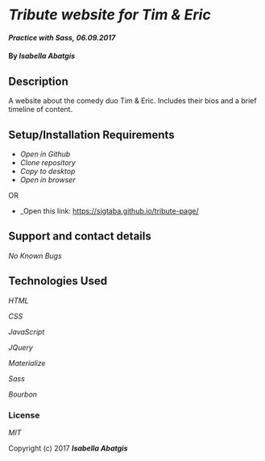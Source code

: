 # _Tribute website for Tim & Eric_

#### _Practice with Sass,_ _06.09.2017_

#### By _**Isabella Abatgis**_

## Description

A website about the comedy duo Tim & Eric.  Includes their bios and a brief timeline of content.

## Setup/Installation Requirements

* _Open in Github_
* _Clone repository_
* _Copy to desktop_
* _Open in browser_

OR

* _Open this link: https://sigtaba.github.io/tribute-page/

## Support and contact details

_No Known Bugs_

## Technologies Used

_HTML_

_CSS_

_JavaScript_

_JQuery_

_Materialize_

_Sass_

_Bourbon_

### License

*MIT*

Copyright (c) 2017 **_Isabella Abatgis_**
